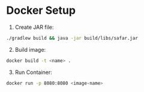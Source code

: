 # Docker Setup

1. Create JAR file:
```bash
./gradlew build && java -jar build/libs/safar.jar
```

2. Build image:
```bash
docker build -t <name> .
```

3. Run Container:
```bash
docker run -p 8080:8080 <image-name>
```

